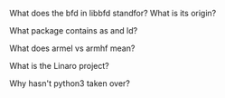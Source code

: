 What does the bfd in libbfd standfor? What is its origin?

What package contains as and ld?

What does armel vs armhf mean?

What is the Linaro project?

Why hasn't python3 taken over?
